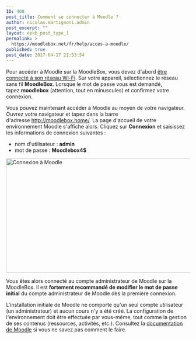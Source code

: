 ```yaml
---
ID: 408
post_title: Comment se connecter à Moodle ?
author: nicolas.martignoni.admin
post_excerpt: ""
layout: epkb_post_type_1
permalink: >
  https://moodlebox.net/fr/help/acces-a-moodle/
published: true
post_date: 2017-04-17 21:53:54
---
```

Pour accéder à Moodle sur la MoodleBox, vous devez d'abord <a href="https://moodlebox.net/fr/help/connexion-wi-fi/">être connecté à son réseau Wi-Fi</a>. Sur votre appareil, sélectionnez le réseau sans fil <strong>MoodleBox</strong>. Lorsque le mot de passe vous est demandé, tapez <strong>moodlebox</strong> (attention, tout en minuscules) et confirmez votre connexion.

Vous pouvez maintenant accéder à Moodle au moyen de votre navigateur. Ouvrez votre navigateur et tapez dans la barre d'adresse <a href="http://moodlebox.home/" target="_blank" rel="noopener">http://moodlebox.home/</a>. La page d'accueil de votre environnement Moodle s'affiche alors. Cliquez sur <strong>Connexion</strong> et saisissez les informations de connexion suivantes :
<ul>
 	<li>nom d'utilisateur : <strong>admin</strong></li>
 	<li>mot de passe : <strong>Moodlebox4$</strong></li>
</ul>
<img class="alignnone wp-image-451 size-full" src="https://moodlebox.net/fr/wp-content/uploads/sites/4/2017/04/moodle-login-1.png" alt="Connexion à Moodle" width="601" height="313" />

Vous êtes alors connecté au compte administrateur de Moodle sur la MoodleBox. Il est <strong>fortement recommandé de modifier le mot de passe initial</strong> du compte administrateur de Moodle dès la première connexion.

L'installation initiale de Moodle ne comporte qu'un seul compte utilisateur (un administrateur) et aucun cours n'y a été créé. La configuration de l'environnement doit être effectuée par vous-même, tout comme la gestion de ses contenus (ressources, activités, etc.). Consultez la <a href="https://docs.moodle.org/fr/Guide_rapide_d'administration" target="_blank" rel="noopener">documentation de Moodle</a> si vous ne savez pas comment le faire.
